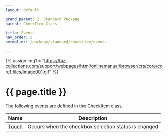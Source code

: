 ```yaml
---
layout: default

grand_parent: 2. Standard Package
parent: CheckItem Class

title: Events
nav_order: 3
permalink: /package/standard/checkitem/events

---
```

{% assign img1 = "https://biz-collections.com/support/webpages/html/onlinemanual/browser/crs/core/core1.files/image001.gif" %}


# {{ page.title }}

The following events are defined in the CheckItem class.

|Name | Description |
|-----|-------------|
|[Touch](/package/standard/checkitem/events/touch) | Occurs when the checkbox selection status is changed |